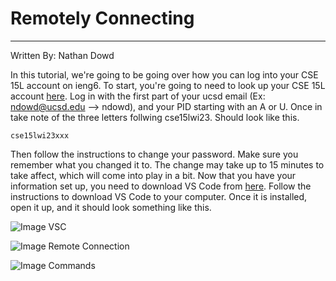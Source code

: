 # Remotely Connecting
---
Written By: Nathan Dowd


  In this tutorial, we're going to be going over how you can log into your CSE 15L account on ieng6. To start, you're going to need to look up your CSE 15L account [here](https://sdacs.ucsd.edu/~icc/index.php). Log in with the first part of your ucsd email (Ex: ndowd@ucsd.edu --> ndowd), and your PID starting with an A or U. Once in take note of the three letters follwing cse15lwi23. Should look like this.

`cse15lwi23xxx`

Then follow the instructions to change your password. Make sure you remember what you changed it to. The change may take up to 15 minutes to take affect, which will come into play in a bit. Now that you have your information set up, you need to download VS Code from [here](https://code.visualstudio.com/). Follow the instructions to download VS Code to your computer. Once it is installed, open it up, and it should look something like this.

![Image](https://i.paste.pics/e87c5124b78cff605baba7e748fda477.png) VSC 

![Image](https://i.paste.pics/49fe3a78a92b90c08cc4053cde0faf4c.png) Remote Connection

![Image](https://i.paste.pics/b139a0a9c426bb18cb2d3e1c377e8729.png) Commands
